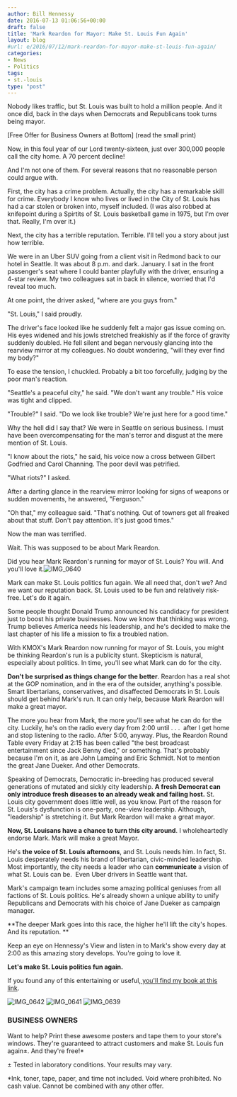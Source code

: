 ```yaml
---
author: Bill Hennessy
date: 2016-07-13 01:06:56+00:00
draft: false
title: 'Mark Reardon for Mayor: Make St. Louis Fun Again'
layout: blog
#url: e/2016/07/12/mark-reardon-for-mayor-make-st-louis-fun-again/
categories:
- News
- Politics
tags:
- st.-louis
type: "post"
---
```


Nobody likes traffic, but St. Louis was built to hold a million people. And it once did, back in the days when Democrats and Republicans took turns being mayor.

[Free Offer for Business Owners at Bottom] (read the small print)

Now, in this foul year of our Lord twenty-sixteen, just over 300,000 people call the city home. A 70 percent decline!

And I'm not one of them. For several reasons that no reasonable person could argue with.

First, the city has a crime problem. Actually, the city has a remarkable skill for crime. Everybody I know who lives or lived in the City of St. Louis has had a car stolen or broken into, myself included. (I was also robbed at knifepoint during a Spirtits of St. Louis basketball game in 1975, but I'm over that. Really, I'm over it.)

Next, the city has a terrible reputation. Terrible. I'll tell you a story about just how terrible.

We were in an Uber SUV going from a client visit in Redmond back to our hotel in Seattle. It was about 8 p.m. and dark. January. I sat in the front passenger's seat where I could banter playfully with the driver, ensuring a 4-star review. My two colleagues sat in back in silence, worried that I'd reveal too much.

At one point, the driver asked, "where are you guys from."

"St. Louis," I said proudly.

The driver's face looked like he suddenly felt a major gas issue coming on. His eyes widened and his jowls stretched freakishly as if the force of gravity suddenly doubled. He fell silent and began nervously glancing into the rearview mirror at my colleagues. No doubt wondering, "will they ever find my body?"

To ease the tension, I chuckled. Probably a bit too forcefully, judging by the poor man's reaction.

"Seattle's a peaceful city," he said. "We don't want any trouble." His voice was tight and clipped.

"Trouble?" I said. "Do we look like trouble? We're just here for a good time."

Why the hell did I say that? We were in Seattle on serious business. I must have been overcompensating for the man's terror and disgust at the mere mention of St. Louis.

"I know about the riots," he said, his voice now a cross between Gilbert Godfried and Carol Channing. The poor devil was petrified.

"What riots?" I asked.

After a darting glance in the rearview mirror looking for signs of weapons or sudden movements, he answered, "Ferguson."

"Oh that," my colleague said. "That's nothing. Out of towners get all freaked about that stuff. Don't pay attention. It's just good times."

Now the man was terrified.

Wait. This was supposed to be about Mark Reardon.

Did you hear Mark Reardon's running for mayor of St. Louis? You will. And you'll love it.![IMG_0640](https://hennessysview.com/wp-content/uploads/2016/07/IMG_0640-195x300.png)


Mark can make St. Louis politics fun again. We all need that, don't we? And we want our reputation back. St. Louis used to be fun and relatively risk-free. Let's do it again.

Some people thought Donald Trump announced his candidacy for president just to boost his private businesses. Now we know that thinking was wrong. Trump believes America needs his leadership, and he's decided to make the last chapter of his life a mission to fix a troubled nation.

With KMOX's Mark Reardon now running for mayor of St. Louis, you might be thinking Reardon's run is a publicity stunt. Skepticism is natural, especially about politics. In time, you'll see what Mark can do for the city.

**Don't be surprised as things change for the better**. Reardon has a real shot at the GOP nomination, and in the era of the outsider, anything's possible. Smart libertarians, conservatives, and disaffected Democrats in St. Louis should get behind Mark's run. It can only help, because Mark Reardon will make a great mayor.

The more you hear from Mark, the more you'll see what he can do for the city. Luckily, he's on the radio every day from 2:00 until . . .  after I get home and stop listening to the radio. After 5:00, anyway. Plus, the Reardon Round Table every Friday at 2:15 has been called "the best broadcast entertainment since Jack Benny died," or something. That's probably because I'm on it, as are John Lamping and Eric Schmidt. Not to mention the great Jane Dueker. And other Democrats.

Speaking of Democrats, Democratic in-breeding has produced several generations of mutated and sickly city leadership. **A fresh Democrat can only introduce fresh diseases to an already weak and failing host.** St. Louis city government does little well, as you know. Part of the reason for St. Louis's dysfunction is one-party, one-view leadership. Although, "leadership" is stretching it. But Mark Reardon will make a great mayor.

**Now, St. Louisans have a chance to turn this city around**. I wholeheartedly endorse Mark. Mark will make a great Mayor.

He's **the voice of St. Louis afternoons**, and St. Louis needs him. In fact, St. Louis desperately needs his brand of libertarian, civic-minded leadership. Most importantly, the city needs a leader who can **communicate** a vision of what St. Louis can be.  Even Uber drivers in Seattle want that.

Mark's campaign team includes some amazing political geniuses from all factions of St. Louis politics. He's already shown a unique ability to unify Republicans and Democrats with his choice of Jane Dueker as campaign manager.

**The deeper Mark goes into this race, the higher he'll lift the city's hopes. And its reputation. **

Keep an eye on Hennessy's View and listen in to Mark's show every day at 2:00 as this amazing story develops. You're going to love it.

**Let's make St. Louis politics fun again.**

If you found any of this entertaining or useful,[ you'll find my book at this link](https://hennessysview.com/turning-on-trump/).

![IMG_0642](https://hennessysview.com/wp-content/uploads/2016/07/IMG_0642-195x300.png)
![IMG_0641](https://hennessysview.com/wp-content/uploads/2016/07/IMG_0641-195x300.png)
![IMG_0639](https://hennessysview.com/wp-content/uploads/2016/07/IMG_0639-259x300.png)




### BUSINESS OWNERS



Want to help? Print these awesome posters and tape them to your store's windows. They're guaranteed to attract customers and make St. Louis fun again±. And they're free!*

± Tested in laboratory conditions. Your results may vary.

*Ink, toner, tape, paper, and time not included. Void where prohibited. No cash value. Cannot be combined with any other offer.
